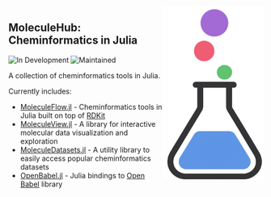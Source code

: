 <img align="right" width="200" src="logo.png" />

## MoleculeHub: Cheminformatics in Julia
![In Development](https://img.shields.io/badge/In%20Development-yes-green)
![Maintained](https://img.shields.io/badge/Maintained-yes-green)

A collection of cheminformatics tools in Julia. 

Currently includes: 

- [MoleculeFlow.jl](https://github.com/MoleculeHub/MoleculeFlow.jl) - Cheminformatics tools in Julia built on top of [RDKit](https://github.com/rdkit/rdkit)
- [MoleculeView.jl](https://github.com/MoleculeHub/MoleculeView.jl) - A library for interactive molecular data visualization and exploration
- [MoleculeDatasets.jl](https://github.com/MoleculeHub/MoleculeDatasets.jl) - A utility library to easily access popular cheminformatics datasets
- [OpenBabel.jl](https://github.com/MoleculeHub/OpenBabel.jl) - Julia bindings to [Open Babel](https://github.com/openbabel/openbabel) library
